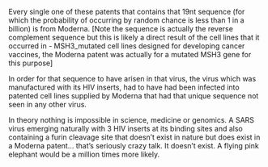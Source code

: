 Every single one of these patents that contains that 19nt sequence (for which the probability of occurring by random chance is less than 1 in a billion) is from Moderna. [Note the sequence is actually the reverse complement sequence but this is likely a direct result of the cell lines that it occurred in - MSH3_mutated cell lines designed for developing cancer vaccines, the Moderna patent was actually for a mutated MSH3 gene for this purpose]

In order for that sequence to have arisen in that virus, the virus which was manufactured with its HIV inserts, had to have had been infected into patented cell lines supplied by Moderna that had that unique sequence not seen in any other virus.

In theory nothing is impossible in science, medicine or genomics. A SARS virus emerging naturally with 3 HIV inserts at its binding sites and also containing a furin cleavage site that doesn’t exist in nature but does exist in a Moderna patent… that’s seriously crazy talk. It doesn’t exist. A flying pink elephant would be a million times more likely.
